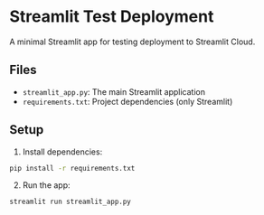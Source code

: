 # Streamlit Test Deployment

A minimal Streamlit app for testing deployment to Streamlit Cloud.

## Files

- `streamlit_app.py`: The main Streamlit application
- `requirements.txt`: Project dependencies (only Streamlit)

## Setup

1. Install dependencies:
```bash
pip install -r requirements.txt
```

2. Run the app:
```bash
streamlit run streamlit_app.py
```
